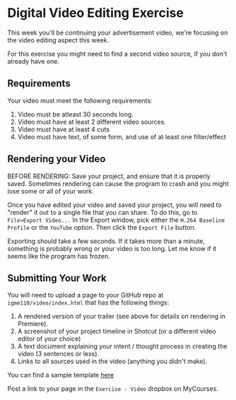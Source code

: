# Digital Video Editing Exercise
This week you'll be continuing your advertisement video, we're focusing on the video editing aspect this week.

For this exercise you might need to find a second video source, if you don't already have one.


## Requirements
Your video must meet the following requirements:
1. Video must be atleast 30 seconds long.
2. Video must have at least 2 different video sources.
3. Video must have at least 4 cuts
4. Video must have text, of some form, and use of at least one filter/effect


## Rendering your Video
BEFORE RENDERING: Save your project, and ensure that it is properly saved. Sometimes rendering can cause the program to crash and you might lose some or all of your work.

Once you have edited your video and saved your project, you will need to "render" it out to a single file that you can share. To do this, go to `File>Export Video...` In the Export window, pick either the `H.264 Baseline Profile` or the `YouTube` option. Then click the `Export File` button.

Exporting should take a few seconds. If it takes more than a minute, something is probably wrong or your video is too long. Let me know if it seems like the program has frozen.


## Submitting Your Work
You will need to upload a page to your GitHub repo at `igme110/video/index.html` that has the following things:
1.  A rendered version of your trailer (see above for details on rendering in Premiere).
2.  A screenshot of your project timeline in Shotcut (or a different video editor of your choice)
3.  A text document explaining your intent / thought process in creating the video (3 sentences or less).
4. Links to all sources used in the video (anything you didn't make).

You can find a sample template [here](index.html)

Post a link to your page in the `Exercise - Video` dropbox on MyCourses.